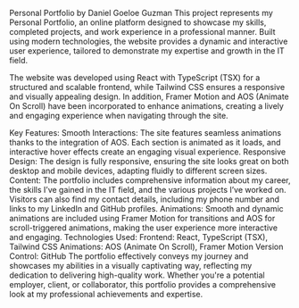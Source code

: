 Personal Portfolio by Daniel Goeloe Guzman
This project represents my Personal Portfolio, an online platform designed to showcase my skills, completed projects, and work experience in a professional manner. Built using modern technologies, the website provides a dynamic and interactive user experience, tailored to demonstrate my expertise and growth in the IT field.

The website was developed using React with TypeScript (TSX) for a structured and scalable frontend, while Tailwind CSS ensures a responsive and visually appealing design. In addition, Framer Motion and AOS (Animate On Scroll) have been incorporated to enhance animations, creating a lively and engaging experience when navigating through the site.

Key Features:
Smooth Interactions: The site features seamless animations thanks to the integration of AOS. Each section is animated as it loads, and interactive hover effects create an engaging visual experience.
Responsive Design: The design is fully responsive, ensuring the site looks great on both desktop and mobile devices, adapting fluidly to different screen sizes.
Content: The portfolio includes comprehensive information about my career, the skills I’ve gained in the IT field, and the various projects I’ve worked on. Visitors can also find my contact details, including my phone number and links to my LinkedIn and GitHub profiles.
Animations: Smooth and dynamic animations are included using Framer Motion for transitions and AOS for scroll-triggered animations, making the user experience more interactive and engaging.
Technologies Used:
Frontend: React, TypeScript (TSX), Tailwind CSS
Animations: AOS (Animate On Scroll), Framer Motion
Version Control: GitHub
The portfolio effectively conveys my journey and showcases my abilities in a visually captivating way, reflecting my dedication to delivering high-quality work. Whether you're a potential employer, client, or collaborator, this portfolio provides a comprehensive look at my professional achievements and expertise.